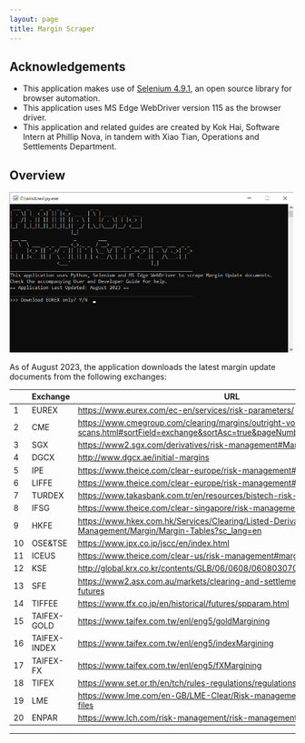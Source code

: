 ```yaml
---
layout: page
title: Margin Scraper
---
```


## **Acknowledgements**

* This application makes use of [Selenium 4.9.1](https://www.selenium.dev/), an open source library for browser automation.
* This application uses MS Edge WebDriver version 115 as the browser driver.
* This application and related guides are created by Kok Hai, Software Intern at Phillip Nova, in tandem with Xiao Tian, Operations and Settlements Department.

## **Overview**

<img src="images/margin scraper welcome message.png" width="500" /> 

As of August 2023, the application downloads the latest margin update documents from the following exchanges:

|     | Exchange     | URL                                                                                                              |
|-----|--------------|------------------------------------------------------------------------------------------------------------------|
| 1   | EUREX        | https://www.eurex.com/ec-en/services/risk-parameters/                                                          |
| 2   | CME          | https://www.cmegroup.com/clearing/margins/outright-vol-scans.html#sortField=exchange&sortAsc=true&pageNumber=1 |
| 3   | SGX          | https://www2.sgx.com/derivatives/risk-management#Margin%20Schedule                                             |
| 4   | DGCX         | http://www.dgcx.ae/initial-margins                                                                             |
| 5   | IPE          | https://www.theice.com/clear-europe/risk-management#margins-europe                                             |
| 6   | LIFFE        | https://www.theice.com/clear-europe/risk-management#margin-liffe                                               |
| 7   | TURDEX       | https://www.takasbank.com.tr/en/resources/bistech-risk-parameters                                              |
| 8   | IFSG         | https://www.theice.com/clear-singapore/risk-management                                                         |
| 9   | HKFE         | https://www.hkex.com.hk/Services/Clearing/Listed-Derivatives/Risk-Management/Margin/Margin-Tables?sc_lang=en   |
| 10  | OSE&TSE      | https://www.jpx.co.jp/jscc/en/index.html                                                                       |
| 11  | ICEUS        | https://www.theice.com/clear-us/risk-management#margin-rates                                                   |
| 12  | KSE          | http://global.krx.co.kr/contents/GLB/06/0608/0608030700/GLB0608030700.jsp                                      |
| 13  | SFE          | https://www2.asx.com.au/markets/clearing-and-settlement-services/asx-clear-futures                             |
| 14  | TIFFEE       | https://www.tfx.co.jp/en/historical/futures/spparam.html                                                       |
| 15  | TAIFEX-GOLD  | https://www.taifex.com.tw/enl/eng5/goldMargining                                                               |
| 16  | TAIFEX-INDEX | https://www.taifex.com.tw/enl/eng5/indexMargining                                                              |
| 17  | TAIFEX-FX    | https://www.taifex.com.tw/enl/eng5/fXMargining                                                                 |
| 18  | TIFEX        | https://www.set.or.th/en/tch/rules-regulations/regulations                                                     |
| 19  | LME          | https://www.lme.com/en-GB/LME-Clear/Risk-management/Margin-Parameter-files                                     |
| 20  | ENPAR        | https://www.lch.com/risk-management/risk-management-sa/sa-risk-notices                                         |

--------------------------------------------------------------------------------------------------------------------
